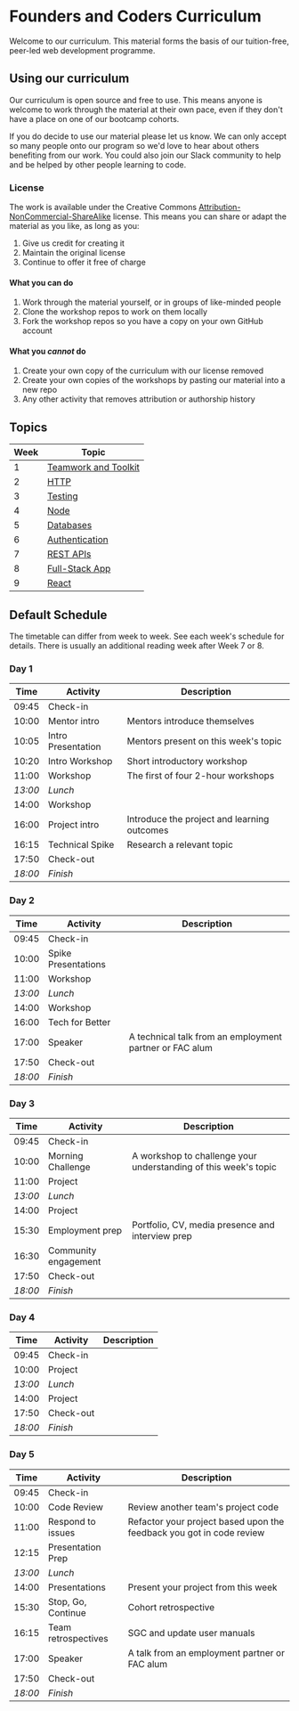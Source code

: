 # Founders and Coders Curriculum

Welcome to our curriculum. This material forms the basis of our tuition-free, peer-led web development programme.

## Using our curriculum

Our curriculum is open source and free to use. This means anyone is welcome to work through the material at their own pace, even if they don't have a place on one of our bootcamp cohorts.

If you do decide to use our material please let us know. We can only accept so many people onto our program so we'd love to hear about others benefiting from our work. You could also join our Slack community to help and be helped by other people learning to code.

### License

The work is available under the Creative Commons [Attribution-NonCommercial-ShareAlike](https://creativecommons.org/licenses/by-nc-sa/4.0/) license. This means you can share or adapt the material as you like, as long as you:

1. Give us credit for creating it
1. Maintain the original license
1. Continue to offer it free of charge

#### What you can do

1. Work through the material yourself, or in groups of like-minded people
1. Clone the workshop repos to work on them locally
1. Fork the workshop repos so you have a copy on your own GitHub account

#### What you _cannot_ do

1. Create your own copy of the curriculum with our license removed
1. Create your own copies of the workshops by pasting our material into a new repo
1. Any other activity that removes attribution or authorship history

## Topics

| Week | Topic                                        |
| ---- | -------------------------------------------- |
| 1    | [Teamwork and Toolkit](./week-1/schedule.md) |
| 2    | [HTTP](./week-2/schedule.md)                 |
| 3    | [Testing](./week-3/schedule.md)              |
| 4    | [Node](./week-4/schedule.md)                 |
| 5    | [Databases](./week-5/schedule.md)            |
| 6    | [Authentication](./week-6/schedule.md)       |
| 7    | [REST APIs](./week-7/schedule.md)            |
| 8    | [Full-Stack App](./week-8/schedule.md)       |
| 9    | [React](./week-9/schedule.md)       |

## Default Schedule

The timetable can differ from week to week. See each week's schedule for details. There is usually an additional reading week after Week 7 or 8.

### Day 1

| Time    | Activity           | Description                                    |
| ------- | ------------------ | ---------------------------------------------- |
| 09:45   | Check-in           |                                                |
| 10:00   | Mentor intro       | Mentors introduce themselves                   |
| 10:05   | Intro Presentation | Mentors present on this week's topic           |
| 10:20   | Intro Workshop     | Short introductory workshop                    |
| 11:00   | Workshop           | The first of four 2-hour workshops             |
| _13:00_ | _Lunch_            |                                                |
| 14:00   | Workshop           |                                                |
| 16:00   | Project intro      | Introduce the project and learning outcomes    |
| 16:15   | Technical Spike    | Research a relevant topic                      |
| 17:50   | Check-out          |                                                |
| _18:00_ | _Finish_           |                                                |

### Day 2

| Time    | Activity                | Description                                                  |
| ------- | ----------------------- | ------------------------------------------------------------ |
| 09:45   | Check-in                |                                                              |
| 10:00   | Spike Presentations     |                                                              |
| 11:00   | Workshop                |                                                              |
| _13:00_ | _Lunch_                 |                                                              |
| 14:00   | Workshop                |                                                              |
| 16:00   | Tech for Better         |                                                              |
| 17:00   | Speaker                 | A technical talk from an employment partner or FAC alum      |
| 17:50   | Check-out               |                                                              |
| _18:00_ | _Finish_                |                                                              |

### Day 3

| Time    | Activity               | Description                                                     |
| ------- | ---------------------- | --------------------------------------------------------------- |
| 09:45   | Check-in               |                                                                 |
| 10:00   | Morning Challenge      | A workshop to challenge your understanding of this week's topic |
| 11:00   | Project                |                                                                 |
| _13:00_ | _Lunch_                |                                                                 |
| 14:00   | Project                |                                                                 |
| 15:30   | Employment prep        | Portfolio, CV, media presence and interview prep                |
| 16:30   | Community engagement   |                                                                 |
| 17:50   | Check-out              |                                                                 |
| _18:00_ | _Finish_               |                                                                 |

### Day 4

| Time    | Activity  | Description |
| ------- | --------- | ----------- |
| 09:45   | Check-in  |             |
| 10:00   | Project   |             |
| _13:00_ | _Lunch_   |             |
| 14:00   | Project   |             |
| 17:50   | Check-out |             |
| _18:00_ | _Finish_  |             |

### Day 5

| Time    | Activity            | Description                                                                |
| ------- | ------------------- | -------------------------------------------------------------------------- |
| 09:45   | Check-in            |                                                                            |
| 10:00   | Code Review         | Review another team's project code                                         |
| 11:00   | Respond to issues   | Refactor your project based upon the feedback you got in code review       |
| 12:15   | Presentation Prep   |                                                                            |
| _13:00_ | _Lunch_             |                                                                            |
| 14:00   | Presentations       | Present your project from this week                                        |
| 15:30   | Stop, Go, Continue  | Cohort retrospective                                                       |
| 16:15   | Team retrospectives | SGC and update user manuals                                                |
| 17:00   | Speaker             | A talk from an employment partner or FAC alum                              |
| 17:50   | Check-out           |                                                                            |
| _18:00_ | _Finish_            |                                                                            |
